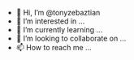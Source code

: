 - 👋 Hi, I’m @tonyzebaztian
- 👀 I’m interested in ...
- 🌱 I’m currently learning ...
- 💞️ I’m looking to collaborate on ...
- 📫 How to reach me ...

<!---
tonyzebaztian/tonyzebaztian is a ✨ special ✨ repository because its `README.md` (this file) appears on your GitHub profile.
You can click the Preview link to take a look at your changes.
--->

